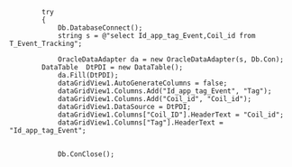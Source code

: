 
            try
            {
                Db.DatabaseConnect();
                string s = @"select Id_app_tag_Event,Coil_id from T_Event_Tracking";

                OracleDataAdapter da = new OracleDataAdapter(s, Db.Con);
            DataTable  DtPDI = new DataTable();
                da.Fill(DtPDI);
                dataGridView1.AutoGenerateColumns = false;
                dataGridView1.Columns.Add("Id_app_tag_Event", "Tag");
                dataGridView1.Columns.Add("Coil_id", "Coil_id");
                dataGridView1.DataSource = DtPDI;
                dataGridView1.Columns["Coil_ID"].HeaderText = "Coil_id"; 
                dataGridView1.Columns["Tag"].HeaderText = "Id_app_tag_Event";

              
                Db.ConClose();
